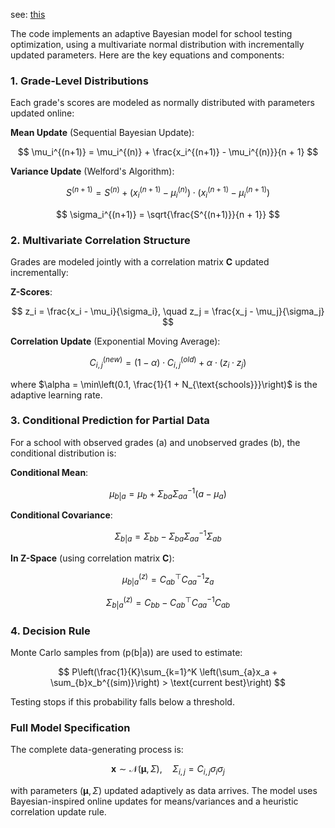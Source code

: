 see: [this](https://chat.deepseek.com/a/chat/s/6c840e55-3446-47bd-b6d6-273580e36e65)

The code implements an adaptive Bayesian model for school testing optimization, using a multivariate normal distribution with incrementally updated parameters. Here are the key equations and components:

### 1. **Grade-Level Distributions**
Each grade's scores are modeled as normally distributed with parameters updated online:

**Mean Update** (Sequential Bayesian Update):

$$
\mu_i^{(n+1)} = \mu_i^{(n)} + \frac{x_i^{(n+1)} - \mu_i^{(n)}}{n + 1}
$$

**Variance Update** (Welford's Algorithm):

$$
S^{(n+1)} = S^{(n)} + (x_i^{(n+1)} - \mu_i^{(n)}) \cdot (x_i^{(n+1)} - \mu_i^{(n+1)})
$$

$$
\sigma_i^{(n+1)} = \sqrt{\frac{S^{(n+1)}}{n + 1}}
$$

### 2. **Multivariate Correlation Structure**
Grades are modeled jointly with a correlation matrix **C** updated incrementally:

**Z-Scores**:

$$
z_i = \frac{x_i - \mu_i}{\sigma_i}, \quad z_j = \frac{x_j - \mu_j}{\sigma_j}
$$

**Correlation Update** (Exponential Moving Average):

$$
C_{i,j}^{(new)} = (1 - \alpha) \cdot C_{i,j}^{(old)} + \alpha \cdot (z_i \cdot z_j)
$$

where $\alpha = \min\left(0.1, \frac{1}{1 + N_{\text{schools}}}\right)$ is the adaptive learning rate.

### 3. **Conditional Prediction for Partial Data**
For a school with observed grades \(a\) and unobserved grades \(b\), the conditional distribution is:

**Conditional Mean**:

$$
\mu_{b|a} = \mu_b + \Sigma_{ba} \Sigma_{aa}^{-1} (a - \mu_a)
$$

**Conditional Covariance**:

$$
\Sigma_{b|a} = \Sigma_{bb} - \Sigma_{ba} \Sigma_{aa}^{-1} \Sigma_{ab}
$$

**In Z-Space** (using correlation matrix **C**):

$$
\mu_{b|a}^{(z)} = C_{ab}^\top C_{aa}^{-1} z_a
$$

$$
\Sigma_{b|a}^{(z)} = C_{bb} - C_{ab}^\top C_{aa}^{-1} C_{ab}
$$

### 4. **Decision Rule**
Monte Carlo samples from \(p(b|a)\) are used to estimate:

$$
P\left(\frac{1}{K}\sum_{k=1}^K \left(\sum_{a}x_a + \sum_{b}x_b^{(sim)}\right) > \text{current best}\right)
$$

Testing stops if this probability falls below a threshold.

### Full Model Specification
The complete data-generating process is:

$$
\mathbf{x} \sim \mathcal{N}(\boldsymbol{\mu}, \Sigma), \quad \Sigma_{i,j} = C_{i,j} \sigma_i \sigma_j
$$

with parameters $(\boldsymbol{\mu}, \Sigma)$ updated adaptively as data arrives. The model uses Bayesian-inspired online updates for means/variances and a heuristic correlation update rule.